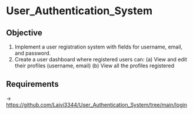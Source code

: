 # User_Authentication_System
## Objective
1. Implement a user registration system with fields for username, email, and password.
2. Create a user dashboard where registered users can:
    (a) View and edit their profiles (username, email)
    (b) View all the profiles registered

## Requirements 
-> 
https://github.com/Lajvi3344/User_Authentication_System/tree/main/login
